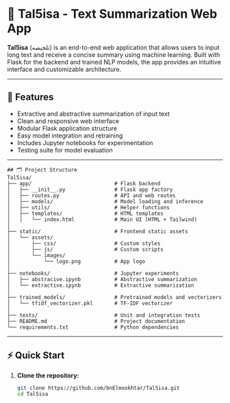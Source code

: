 # 🧠 Tal5isa - Text Summarization Web App

**Tal5isa** (تلخيصه) is an end-to-end web application that allows users to input long text and receive a concise summary using machine learning. Built with Flask for the backend and trained NLP models, the app provides an intuitive interface and customizable architecture.

---

## 🚀 Features

- Extractive and abstractive summarization of input text
- Clean and responsive web interface
- Modular Flask application structure
- Easy model integration and retraining
- Includes Jupyter notebooks for experimentation
- Testing suite for model evaluation

---

```
## 🗂️ Project Structure
Tal5isa/
├── app/                           # Flask backend
│   ├── __init__.py                # Flask app factory
│   ├── routes.py                  # API and web routes
│   ├── models/                    # Model loading and inference
│   ├── utils/                     # Helper functions
│   ├── templates/                 # HTML templates
│   │   └── index.html             # Main UI (HTML + Tailwind)
│
├── static/                        # Frontend static assets
│   └── assets/
│       ├── css/                   # Custom styles
│       ├── js/                    # Custom scripts
│       └── images/
│           └── logo.png           # App logo
│
├── notebooks/                     # Jupyter experiments
│   ├── abstracive.ipynb           # Abstractive summarization
│   └── extractive.ipynb           # Extractive summarization
│
├── trained_models/                # Pretrained models and vectorizers
│   └── tfidf_vectorizer.pkl       # TF-IDF vectorizer
│
├── tests/                         # Unit and integration tests
├── README.md                      # Project documentation
└── requirements.txt               # Python dependencies
````

---

## ⚡ Quick Start

1. **Clone the repository:**
   ```sh
   git clone https://github.com/bnElmookhtar/Tal5isa.git
   cd Tal5isa
